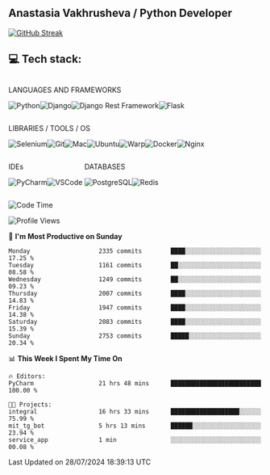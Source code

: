 ## Anastasia Vakhrusheva / Python Developer

<a href="https://git.io/streak-stats"><img src="https://streak-stats.demolab.com?user=KetKode&theme=transparent&mode=weekly" alt="GitHub Streak" /></a>

## **💻 Tech stack:**

<div style="display: inline-block;">

LANGUAGES AND FRAMEWORKS

<img alt="Python" src="https://img.shields.io/badge/Python-FFD43B?style=for-the-badge&logo=python&logoColor=blue" /><img alt="Django" src="https://img.shields.io/badge/Django-092E20?style=for-the-badge&logo=django&logoColor=green" /><img alt="Django Rest Framework" src="https://img.shields.io/badge/django%20rest-ff1709?style=for-the-badge&logo=django&logoColor=white" /><img alt="Flask" src="https://img.shields.io/badge/Flask-000000?style=for-the-badge&logo=flask&logoColor=white" />

</div>

<div style="display: inline-block;">
  
LIBRARIES / TOOLS / OS

<img alt="Selenium" src="https://img.shields.io/badge/Selenium-43B02A?style=for-the-badge&logo=Selenium&logoColor=white" /><img alt="Git" src="https://img.shields.io/badge/GIT-E44C30?style=for-the-badge&logo=git&logoColor=white" /><img alt="Mac" src="https://img.shields.io/badge/mac%20os-000000?style=for-the-badge&logo=apple&logoColor=white" /><img alt="Ubuntu" src="https://img.shields.io/badge/Ubuntu-E95420?style=for-the-badge&logo=ubuntu&logoColor=white" /><img alt="Warp" src="https://img.shields.io/badge/warp-01A4FF?style=for-the-badge&logo=warp&logoColor=white" /><img alt="Docker" src="https://img.shields.io/badge/Docker-2CA5E0?style=for-the-badge&logo=docker&logoColor=white" /><img alt="Nginx" src="https://img.shields.io/badge/Nginx-009639?style=for-the-badge&logo=nginx&logoColor=white" />

</div>

<div style="display: inline-block;">

IDEs

<img alt="PyCharm" src="https://img.shields.io/badge/PyCharm-000000.svg?&style=for-the-badge&logo=PyCharm&logoColor=white" /><img alt="VSCode" src="https://img.shields.io/badge/VSCode-0078D4?style=for-the-badge&logo=visual%20studio%20code&logoColor=white" />

</div>

<div style="display: inline-block;">
  
DATABASES

<img alt="PostgreSQL" src="https://img.shields.io/badge/PostgreSQL-316192?style=for-the-badge&logo=postgresql&logoColor=white" /><img alt="Redis" src="https://img.shields.io/badge/redis-%23DD0031.svg?&style=for-the-badge&logo=redis&logoColor=white" />

</div>
                    
<br/>

<!--START_SECTION:waka-->
![Code Time](http://img.shields.io/badge/Code%20Time-56%20hrs%204%20mins-blue)

![Profile Views](http://img.shields.io/badge/Profile%20Views-23-blue)

📅 **I'm Most Productive on Sunday** 

```text
Monday                   2335 commits        ████░░░░░░░░░░░░░░░░░░░░░   17.25 % 
Tuesday                  1161 commits        ██░░░░░░░░░░░░░░░░░░░░░░░   08.58 % 
Wednesday                1249 commits        ██░░░░░░░░░░░░░░░░░░░░░░░   09.23 % 
Thursday                 2007 commits        ████░░░░░░░░░░░░░░░░░░░░░   14.83 % 
Friday                   1947 commits        ████░░░░░░░░░░░░░░░░░░░░░   14.38 % 
Saturday                 2083 commits        ████░░░░░░░░░░░░░░░░░░░░░   15.39 % 
Sunday                   2753 commits        █████░░░░░░░░░░░░░░░░░░░░   20.34 % 
```


📊 **This Week I Spent My Time On** 

```text
🔥 Editors: 
PyCharm                  21 hrs 48 mins      █████████████████████████   100.00 % 

🐱‍💻 Projects: 
integral                 16 hrs 33 mins      ███████████████████░░░░░░   75.99 % 
mit_tg_bot               5 hrs 13 mins       ██████░░░░░░░░░░░░░░░░░░░   23.94 % 
service_app              1 min               ░░░░░░░░░░░░░░░░░░░░░░░░░   00.08 % 
```


 Last Updated on 28/07/2024 18:39:13 UTC
<!--END_SECTION:waka-->

</div>
